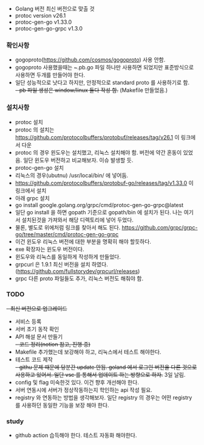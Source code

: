 ###
- Golang 버전 최신 버전으로 맞출 것  
- protoc version v26.1
- protoc-gen-go v1.33.0
- protoc-gen-go-grpc v1.3.0

### 확인사항
- gogoproto(https://github.com/cosmos/gogoproto) 사용 안함.  
- gogoproto 사용했을때는 ~.pb.go 파일 하나만 사용하면 되었지만 표준방식으로 사용하면 두개를 만들어야 한다.  
- 일단 성능적으로 낫다고 하지만, 안정적으로 standard proto 를 사용하기로 함.  
~~- pb 파일 생성은 window/linux 둘다 작성 함.~~ (Makefile 만들었음.)  

### 설치사항
- protoc 설치
- protoc 의 설치는 https://github.com/protocolbuffers/protobuf/releases/tag/v26.1 이 링크에서 다운
- protoc 의 경우 윈도우는 설치했고, 리눅스 설치해야 함. 버전에 약간 혼동이 있었음.  일단 윈도우 버전하고 비교해보자. 이슈 발생할 듯.
- protoc-gen-go 설치
- 리눅스의 경우(ubutnu) /usr/local/bin/ 에 넣어둠.
- https://github.com/protocolbuffers/protobuf-go/releases/tag/v1.33.0 이 링크에서 설치
- 아래 grpc 설치
- go install google.golang.org/grpc/cmd/protoc-gen-go-grpc@latest
- 일단 go install 을 하면 gopath 기준으로 gopath/bin 에 설치가 된다. 나는 여기서 설치된것을 가져와서 해당 디렉토리에 넣어 두었다.
- 물론, 별도로 위에처럼 링크를 찾아서 해도 된다. https://github.com/grpc/grpc-go/tree/master/cmd/protoc-gen-go-grpc
- 이건 윈도우 리눅스 버전에 대한 부분을 명확히 해야 할듯하다.  
- exe 확장자는 윈도우 버전이다.  
- 윈도우와 리눅스를 동일하게 작성하게 만들었다. 
- grpcurl 은 1.9.1 최신 버전을 설치 하였다.(https://github.com/fullstorydev/grpcurl/releases)  
- grpc 다른 proto 파일들도 추가, 리눅스 버전도 해줘야 함.

### TODO
~~- 최신 버전으로 업그레이드~~
- 서비스 등록  
- 서버 초기 동작 확인  
- API 해설 문서 만들기  
~~- 코드 정리(notion 참고, 진행 중)~~    
- Makefile 추가했는데 보강해야 하고, 리눅스에서 테스트 해야한다.  
- 테스트 코드 제작  
~~- githu 문제 때문에 당분간  update 안됨.  goland 에서 로그인 버전을 다른 것으로 사용하고 있어서. 일단 vsc 를 통해서 업데이트 하는 방향으로 하자.~~ 3일 날림.  
- config 및 flag 미숙한것 있다. 이건 향후 개선해야 한다.  
- 서버 연동시에 서버가 정상작동하는지 학인하는 api 작성 필요.  
- registry 와 연동하는 방법을 생각해보자. 일단 registry 의 경우는 어떤 registry 를 사용하던 동일한 기능을 보장 해야 한다.  

### study
- github action 습득해야 한다. 테스트 자동화 해야한다.  